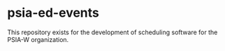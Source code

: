 # psia-ed-events
This repository exists for the development of scheduling software for the PSIA-W organization.
